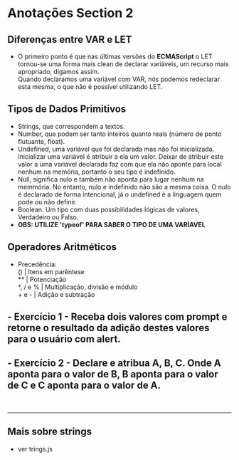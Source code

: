 # Anotações Section 2
## Diferenças entre VAR e LET

- O primeiro ponto é que nas últimas versões do <strong>ECMAScript</strong> o LET tornou-se uma forma mais clean de declarar variáveis, um recurso mais apropriado, digamos assim.<br>
Quando declaramos uma variável com VAR, nós podemos redeclarar esta mesma, o que não é possível utilizando LET.

## Tipos de Dados Primitivos

- Strings, que correspondem a textos.
- Number, que podem ser tanto inteiros quanto reais (número de ponto flutuante, float).
- Undefined, uma variável que foi declarada mas não foi inicializada. Inicializar uma variável é atribuir a ela um valor. Deixar de atribuir este valor a uma variável declarada faz com que ela não aponte para local nenhum na memória, portanto o seu tipo é indefinido.
- Null, significa nulo e também não aponta para lugar nenhum na memmória. No entanto, nulo e indefinido não são a mesma coisa. O nulo é declarado de forma intencional, já o undefined é a linguagem quem pode ou não definir.
- Boolean. Um tipo com duas possibilidades lógicas de valores, Verdadeiro ou Falso.
- <strong>OBS: UTILIZE 'typeof' PARA SABER O TIPO DE UMA VARÍAVEL</strong>


## Operadores Aritméticos
- Precedência: <br> 
() | Itens em parêntese<br> ** | Potenciação <br> *, / e % | Multiplicação, divisão e módulo<br>+ e - | Adição e subtração

## - Exercício 1 - Receba dois valores com prompt e retorne o resultado da adição destes valores para o usuário com alert.

## - Exercício 2 - Declare e atribua A, B, C. Onde A aponta para o valor de B, B aponta para o valor de C e C aponta para o valor de A.
<br>
<hr>

## Mais sobre strings
- ver trings.js

